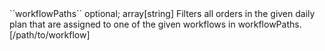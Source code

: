 <tr><td>``workflowPaths``</td>
	
<td>optional; array[string]</td>
	
<td>Filters all orders in the given daily plan that are assigned to one of the given workflows in workflowPaths.
</td>
	
<td>[/path/to/workflow]</td>
	
<td></td>
	
</tr>